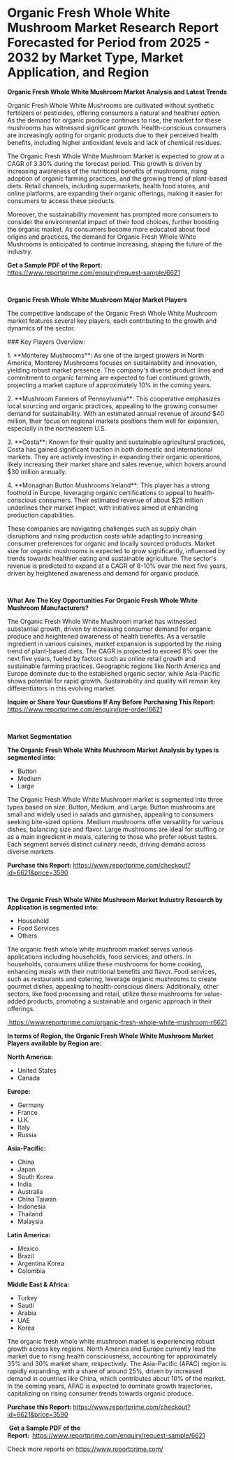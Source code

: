 <p><h1>Organic Fresh Whole White Mushroom Market Research Report Forecasted for Period from 2025 -  2032 by Market Type, Market Application, and Region</h1></p><p><strong>Organic Fresh Whole White Mushroom Market Analysis and Latest Trends</strong></p>
<p><p>Organic Fresh Whole White Mushrooms are cultivated without synthetic fertilizers or pesticides, offering consumers a natural and healthier option. As the demand for organic produce continues to rise, the market for these mushrooms has witnessed significant growth. Health-conscious consumers are increasingly opting for organic products due to their perceived health benefits, including higher antioxidant levels and lack of chemical residues.</p><p>The Organic Fresh Whole White Mushroom Market is expected to grow at a CAGR of 3.30% during the forecast period. This growth is driven by increasing awareness of the nutritional benefits of mushrooms, rising adoption of organic farming practices, and the growing trend of plant-based diets. Retail channels, including supermarkets, health food stores, and online platforms, are expanding their organic offerings, making it easier for consumers to access these products.</p><p>Moreover, the sustainability movement has prompted more consumers to consider the environmental impact of their food choices, further boosting the organic market. As consumers become more educated about food origins and practices, the demand for Organic Fresh Whole White Mushrooms is anticipated to continue increasing, shaping the future of the industry.</p></p>
<p><strong>Get a Sample PDF of the Report:&nbsp;</strong> <a href="https://www.reportprime.com/enquiry/request-sample/6621?utm_campaign=2538&utm_medium=2&utm_source=Github&utm_content=ia&utm_term=19032025&utm_id=organic-fresh-whole-white-mushroom">https://www.reportprime.com/enquiry/request-sample/6621</a></p>
<p>&nbsp;</p>
<p><strong>Organic Fresh Whole White Mushroom Major Market Players</strong></p>
<p><p>The competitive landscape of the Organic Fresh Whole White Mushroom market features several key players, each contributing to the growth and dynamics of the sector.</p><p>### Key Players Overview:</p><p>1. **Monterey Mushrooms**: As one of the largest growers in North America, Monterey Mushrooms focuses on sustainability and innovation, yielding robust market presence. The company's diverse product lines and commitment to organic farming are expected to fuel continued growth, projecting a market capture of approximately 10% in the coming years.</p><p>2. **Mushroom Farmers of Pennsylvania**: This cooperative emphasizes local sourcing and organic practices, appealing to the growing consumer demand for sustainability. With an estimated annual revenue of around $40 million, their focus on regional markets positions them well for expansion, especially in the northeastern U.S.</p><p>3. **Costa**: Known for their quality and sustainable agricultural practices, Costa has gained significant traction in both domestic and international markets. They are actively investing in expanding their organic operations, likely increasing their market share and sales revenue, which hovers around $30 million annually.</p><p>4. **Monaghan Button Mushrooms Ireland**: This player has a strong foothold in Europe, leveraging organic certifications to appeal to health-conscious consumers. Their estimated revenue of about $25 million underlines their market impact, with initiatives aimed at enhancing production capabilities.</p><p>These companies are navigating challenges such as supply chain disruptions and rising production costs while adapting to increasing consumer preferences for organic and locally sourced products. Market size for organic mushrooms is expected to grow significantly, influenced by trends towards healthier eating and sustainable agriculture. The sector's revenue is predicted to expand at a CAGR of 8-10% over the next five years, driven by heightened awareness and demand for organic produce.</p></p>
<p>&nbsp;</p>
<p><strong>What Are The Key Opportunities For Organic Fresh Whole White Mushroom Manufacturers?</strong></p>
<p><p>The Organic Fresh Whole White Mushroom market has witnessed substantial growth, driven by increasing consumer demand for organic produce and heightened awareness of health benefits. As a versatile ingredient in various cuisines, market expansion is supported by the rising trend of plant-based diets. The CAGR is projected to exceed 8% over the next five years, fueled by factors such as online retail growth and sustainable farming practices. Geographic regions like North America and Europe dominate due to the established organic sector, while Asia-Pacific shows potential for rapid growth. Sustainability and quality will remain key differentiators in this evolving market.</p></p>
<p><strong>Inquire or Share Your Questions If Any Before Purchasing This Report:</strong> <a href="https://www.reportprime.com/enquiry/pre-order/6621?utm_campaign=2538&utm_medium=2&utm_source=Github&utm_content=ia&utm_term=19032025&utm_id=organic-fresh-whole-white-mushroom">https://www.reportprime.com/enquiry/pre-order/6621</a></p>
<p>&nbsp;</p>
<p><strong>Market Segmentation</strong></p>
<p><strong>The Organic Fresh Whole White Mushroom Market Analysis by types is segmented into:</strong></p>
<p><ul><li>Button</li><li>Medium</li><li>Large</li></ul></p>
<p><p>The Organic Fresh Whole White Mushroom market is segmented into three types based on size: Button, Medium, and Large. Button mushrooms are small and widely used in salads and garnishes, appealing to consumers seeking bite-sized options. Medium mushrooms offer versatility for various dishes, balancing size and flavor. Large mushrooms are ideal for stuffing or as a main ingredient in meals, catering to those who prefer robust tastes. Each segment serves distinct culinary needs, driving demand across diverse markets.</p></p>
<p><strong>Purchase this Report:&nbsp;</strong><a href="https://www.reportprime.com/checkout?id=6621&price=3590&utm_campaign=2538&utm_medium=2&utm_source=Github&utm_content=ia&utm_term=19032025&utm_id=organic-fresh-whole-white-mushroom">https://www.reportprime.com/checkout?id=6621&price=3590</a></p>
<p>&nbsp;</p>
<p><strong>The Organic Fresh Whole White Mushroom Market Industry Research by Application is segmented into:</strong></p>
<p><ul><li>Household</li><li>Food Services</li><li>Others</li></ul></p>
<p><p>The organic fresh whole white mushroom market serves various applications including households, food services, and others. In households, consumers utilize these mushrooms for home cooking, enhancing meals with their nutritional benefits and flavor. Food services, such as restaurants and catering, leverage organic mushrooms to create gourmet dishes, appealing to health-conscious diners. Additionally, other sectors, like food processing and retail, utilize these mushrooms for value-added products, promoting a sustainable and organic approach in their offerings.</p></p>
<p><a href="https://www.reportprime.com/organic-fresh-whole-white-mushroom-r6621?utm_campaign=2538&utm_medium=2&utm_source=Github&utm_content=ia&utm_term=19032025&utm_id=organic-fresh-whole-white-mushroom">&nbsp;https://www.reportprime.com/organic-fresh-whole-white-mushroom-r6621</a></p>
<p><strong>In terms of Region, the Organic Fresh Whole White Mushroom Market Players available by Region are:</strong></p>
<p>
    <p> <strong> North America: </strong>
        <ul>
            <li>United States</li>
            <li>Canada</li>
        </ul>
        </p> 
    <p> <strong> Europe: </strong>
        <ul>
            <li>Germany</li>
            <li>France</li>
            <li>U.K.</li>
            <li>Italy</li>
            <li>Russia</li>
        </ul>
        </p> 
    <p> <strong> Asia-Pacific: </strong>
        <ul>
            <li>China</li>
            <li>Japan</li>
            <li>South Korea</li>
            <li>India</li>
            <li>Australia</li>
            <li>China Taiwan</li>
            <li>Indonesia</li>
            <li>Thailand</li>
            <li>Malaysia</li>
        </ul>
        </p> 
    <p> <strong> Latin America: </strong>
        <ul>
            <li>Mexico</li>
            <li>Brazil</li>
            <li>Argentina Korea</li>
            <li>Colombia</li>
        </ul>
        </p> 
    <p> <strong> Middle East & Africa: </strong>
        <ul>
            <li>Turkey</li>
            <li>Saudi</li>
            <li>Arabia</li>
            <li>UAE</li>
            <li>Korea</li>
        </ul>
    </p>
    </p>
<p><p>The organic fresh whole white mushroom market is experiencing robust growth across key regions. North America and Europe currently lead the market due to rising health consciousness, accounting for approximately 35% and 30% market share, respectively. The Asia-Pacific (APAC) region is rapidly expanding, with a share of around 25%, driven by increased demand in countries like China, which contributes about 10% of the market. In the coming years, APAC is expected to dominate growth trajectories, capitalizing on rising consumer trends towards organic produce.</p></p>
<p><strong>Purchase this Report: </strong><a href="https://www.reportprime.com/checkout?id=6621&price=3590&utm_campaign=2538&utm_medium=2&utm_source=Github&utm_content=ia&utm_term=19032025&utm_id=organic-fresh-whole-white-mushroom">https://www.reportprime.com/checkout?id=6621&price=3590</a></p>
<p>&nbsp;<strong>Get a Sample PDF of the Report:&nbsp;&nbsp;</strong><a href="https://www.reportprime.com/enquiry/request-sample/6621?utm_campaign=2538&utm_medium=2&utm_source=Github&utm_content=ia&utm_term=19032025&utm_id=organic-fresh-whole-white-mushroom">https://www.reportprime.com/enquiry/request-sample/6621</a></p>
<p><strong></strong></p>
<p>Check more reports on <a href="https://www.reportprime.com/?utm_campaign=2538&utm_medium=2&utm_source=Github&utm_content=ia&utm_term=19032025&utm_id=organic-fresh-whole-white-mushroom">https://www.reportprime.com/</a></p>